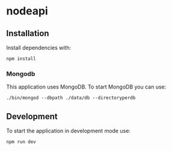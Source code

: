 # nodeapi

## Installation

Install dependencies with:

```shell
npm install
```

### Mongodb

This application uses MongoDB. To start MongoDB you can use:

```shell
./bin/mongod --dbpath ./data/db --directoryperdb
```

## Development

To start the application in development mode use:

```shell
npm run dev
```

